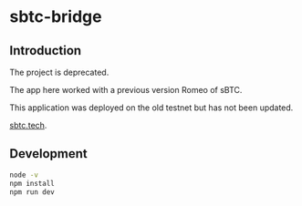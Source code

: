 # sbtc-bridge

## Introduction

The project is deprecated.

The app here worked with a previous version Romeo of sBTC.

This application was deployed on the old testnet but has not been updated.

[sbtc.tech](https://sbtc.tech).

## Development

```bash
node -v
npm install
npm run dev
```
